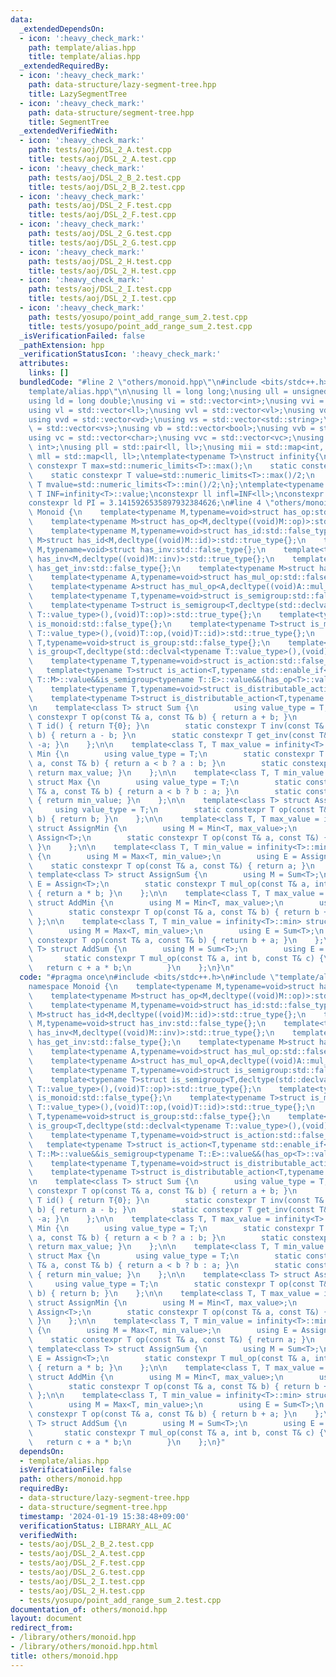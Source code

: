```yaml
---
data:
  _extendedDependsOn:
  - icon: ':heavy_check_mark:'
    path: template/alias.hpp
    title: template/alias.hpp
  _extendedRequiredBy:
  - icon: ':heavy_check_mark:'
    path: data-structure/lazy-segment-tree.hpp
    title: LazySegmentTree
  - icon: ':heavy_check_mark:'
    path: data-structure/segment-tree.hpp
    title: SegmentTree
  _extendedVerifiedWith:
  - icon: ':heavy_check_mark:'
    path: tests/aoj/DSL_2_A.test.cpp
    title: tests/aoj/DSL_2_A.test.cpp
  - icon: ':heavy_check_mark:'
    path: tests/aoj/DSL_2_B_2.test.cpp
    title: tests/aoj/DSL_2_B_2.test.cpp
  - icon: ':heavy_check_mark:'
    path: tests/aoj/DSL_2_F.test.cpp
    title: tests/aoj/DSL_2_F.test.cpp
  - icon: ':heavy_check_mark:'
    path: tests/aoj/DSL_2_G.test.cpp
    title: tests/aoj/DSL_2_G.test.cpp
  - icon: ':heavy_check_mark:'
    path: tests/aoj/DSL_2_H.test.cpp
    title: tests/aoj/DSL_2_H.test.cpp
  - icon: ':heavy_check_mark:'
    path: tests/aoj/DSL_2_I.test.cpp
    title: tests/aoj/DSL_2_I.test.cpp
  - icon: ':heavy_check_mark:'
    path: tests/yosupo/point_add_range_sum_2.test.cpp
    title: tests/yosupo/point_add_range_sum_2.test.cpp
  _isVerificationFailed: false
  _pathExtension: hpp
  _verificationStatusIcon: ':heavy_check_mark:'
  attributes:
    links: []
  bundledCode: "#line 2 \"others/monoid.hpp\"\n#include <bits/stdc++.h>\n#line 3 \"\
    template/alias.hpp\"\n\nusing ll = long long;\nusing ull = unsigned long long;\n\
    using ld = long double;\nusing vi = std::vector<int>;\nusing vvi = std::vector<vi>;\n\
    using vl = std::vector<ll>;\nusing vvl = std::vector<vl>;\nusing vd = std::vector<double>;\n\
    using vvd = std::vector<vd>;\nusing vs = std::vector<std::string>;\nusing vvs\
    \ = std::vector<vs>;\nusing vb = std::vector<bool>;\nusing vvb = std::vector<vb>;\n\
    using vc = std::vector<char>;\nusing vvc = std::vector<vc>;\nusing pii = std::pair<int,\
    \ int>;\nusing pll = std::pair<ll, ll>;\nusing mii = std::map<int, int>;\nusing\
    \ mll = std::map<ll, ll>;\ntemplate<typename T>\nstruct infinity{\n    static\
    \ constexpr T max=std::numeric_limits<T>::max();\n    static constexpr T min=std::numeric_limits<T>::min();\n\
    \    static constexpr T value=std::numeric_limits<T>::max()/2;\n    static constexpr\
    \ T mvalue=std::numeric_limits<T>::min()/2;\n};\ntemplate<typename T>constexpr\
    \ T INF=infinity<T>::value;\nconstexpr ll infl=INF<ll>;\nconstexpr int inf = INF<int>;\n\
    constexpr ld PI = 3.1415926535897932384626;\n#line 4 \"others/monoid.hpp\"\nnamespace\
    \ Monoid {\n    template<typename M,typename=void>struct has_op:std::false_type{};\n\
    \    template<typename M>struct has_op<M,decltype((void)M::op)>:std::true_type{};\n\
    \    template<typename M,typename=void>struct has_id:std::false_type{};\n    template<typename\
    \ M>struct has_id<M,decltype((void)M::id)>:std::true_type{};\n    template<typename\
    \ M,typename=void>struct has_inv:std::false_type{};\n    template<typename M>struct\
    \ has_inv<M,decltype((void)M::inv)>:std::true_type{};\n    template<typename M,typename=void>struct\
    \ has_get_inv:std::false_type{};\n    template<typename M>struct has_get_inv<M,decltype((void)M::get_inv)>:std::true_type{};\n\
    \    template<typename A,typename=void>struct has_mul_op:std::false_type{};\n\
    \    template<typename A>struct has_mul_op<A,decltype((void)A::mul_op)>:std::true_type{};\n\
    \    template<typename T,typename=void>struct is_semigroup:std::false_type{};\n\
    \    template<typename T>struct is_semigroup<T,decltype(std::declval<typename\
    \ T::value_type>(),(void)T::op)>:std::true_type{};\n    template<typename T,typename=void>struct\
    \ is_monoid:std::false_type{};\n    template<typename T>struct is_monoid<T,decltype(std::declval<typename\
    \ T::value_type>(),(void)T::op,(void)T::id)>:std::true_type{};\n    template<typename\
    \ T,typename=void>struct is_group:std::false_type{};\n    template<typename T>struct\
    \ is_group<T,decltype(std::declval<typename T::value_type>(),(void)T::op,(void)T::id,(void)T::get_inv)>:std::true_type{};\n\
    \    template<typename T,typename=void>struct is_action:std::false_type{};\n \
    \   template<typename T>struct is_action<T,typename std::enable_if<is_monoid<typename\
    \ T::M>::value&&is_semigroup<typename T::E>::value&&(has_op<T>::value||has_mul_op<T>::value)>::type>:std::true_type{};\n\
    \    template<typename T,typename=void>struct is_distributable_action:std::false_type{};\n\
    \    template<typename T>struct is_distributable_action<T,typename std::enable_if<is_action<T>::value&&!has_mul_op<T>::value>::type>:std::true_type{};\n\
    \n    template<class T> struct Sum {\n        using value_type = T;\n        static\
    \ constexpr T op(const T& a, const T& b) { return a + b; }\n        static constexpr\
    \ T id() { return T{0}; }\n        static constexpr T inv(const T& a, const T&\
    \ b) { return a - b; }\n        static constexpr T get_inv(const T& a) { return\
    \ -a; }\n    };\n\n    template<class T, T max_value = infinity<T>::max> struct\
    \ Min {\n        using value_type = T;\n        static constexpr T op(const T&\
    \ a, const T& b) { return a < b ? a : b; }\n        static constexpr T id() {\
    \ return max_value; }\n    };\n\n    template<class T, T min_value = infinity<T>::min>\
    \ struct Max {\n        using value_type = T;\n        static constexpr T op(const\
    \ T& a, const T& b) { return a < b ? b : a; }\n        static constexpr T id()\
    \ { return min_value; }\n    };\n\n    template<class T> struct Assign {\n   \
    \     using value_type = T;\n        static constexpr T op(const T&, const T&\
    \ b) { return b; }\n    };\n\n    template<class T, T max_value = infinity<T>::max>\
    \ struct AssignMin {\n        using M = Min<T, max_value>;\n        using E =\
    \ Assign<T>;\n        static constexpr T op(const T& a, const T&) { return a;\
    \ }\n    };\n\n    template<class T, T min_value = infinity<T>::min> struct AssignMax\
    \ {\n        using M = Max<T, min_value>;\n        using E = Assign<T>;\n    \
    \    static constexpr T op(const T& a, const T&) { return a; }\n    };\n\n   \
    \ template<class T> struct AssignSum {\n        using M = Sum<T>;\n        using\
    \ E = Assign<T>;\n        static constexpr T mul_op(const T& a, int b, const T&)\
    \ { return a * b; }\n    };\n\n    template<class T, T max_value = infinity<T>::max>\
    \ struct AddMin {\n        using M = Min<T, max_value>;\n        using E = Sum<T>;\n\
    \        static constexpr T op(const T& a, const T& b) { return b + a; }\n   \
    \ };\n\n    template<class T, T min_value = infinity<T>::min> struct AddMax {\n\
    \        using M = Max<T, min_value>;\n        using E = Sum<T>;\n        static\
    \ constexpr T op(const T& a, const T& b) { return b + a; }\n    };\n\n    template<class\
    \ T> struct AddSum {\n        using M = Sum<T>;\n        using E = Sum<T>;\n \
    \       static constexpr T mul_op(const T& a, int b, const T& c) {\n         \
    \   return c + a * b;\n        }\n    };\n}\n"
  code: "#pragma once\n#include <bits/stdc++.h>\n#include \"template/alias.hpp\"\n\
    namespace Monoid {\n    template<typename M,typename=void>struct has_op:std::false_type{};\n\
    \    template<typename M>struct has_op<M,decltype((void)M::op)>:std::true_type{};\n\
    \    template<typename M,typename=void>struct has_id:std::false_type{};\n    template<typename\
    \ M>struct has_id<M,decltype((void)M::id)>:std::true_type{};\n    template<typename\
    \ M,typename=void>struct has_inv:std::false_type{};\n    template<typename M>struct\
    \ has_inv<M,decltype((void)M::inv)>:std::true_type{};\n    template<typename M,typename=void>struct\
    \ has_get_inv:std::false_type{};\n    template<typename M>struct has_get_inv<M,decltype((void)M::get_inv)>:std::true_type{};\n\
    \    template<typename A,typename=void>struct has_mul_op:std::false_type{};\n\
    \    template<typename A>struct has_mul_op<A,decltype((void)A::mul_op)>:std::true_type{};\n\
    \    template<typename T,typename=void>struct is_semigroup:std::false_type{};\n\
    \    template<typename T>struct is_semigroup<T,decltype(std::declval<typename\
    \ T::value_type>(),(void)T::op)>:std::true_type{};\n    template<typename T,typename=void>struct\
    \ is_monoid:std::false_type{};\n    template<typename T>struct is_monoid<T,decltype(std::declval<typename\
    \ T::value_type>(),(void)T::op,(void)T::id)>:std::true_type{};\n    template<typename\
    \ T,typename=void>struct is_group:std::false_type{};\n    template<typename T>struct\
    \ is_group<T,decltype(std::declval<typename T::value_type>(),(void)T::op,(void)T::id,(void)T::get_inv)>:std::true_type{};\n\
    \    template<typename T,typename=void>struct is_action:std::false_type{};\n \
    \   template<typename T>struct is_action<T,typename std::enable_if<is_monoid<typename\
    \ T::M>::value&&is_semigroup<typename T::E>::value&&(has_op<T>::value||has_mul_op<T>::value)>::type>:std::true_type{};\n\
    \    template<typename T,typename=void>struct is_distributable_action:std::false_type{};\n\
    \    template<typename T>struct is_distributable_action<T,typename std::enable_if<is_action<T>::value&&!has_mul_op<T>::value>::type>:std::true_type{};\n\
    \n    template<class T> struct Sum {\n        using value_type = T;\n        static\
    \ constexpr T op(const T& a, const T& b) { return a + b; }\n        static constexpr\
    \ T id() { return T{0}; }\n        static constexpr T inv(const T& a, const T&\
    \ b) { return a - b; }\n        static constexpr T get_inv(const T& a) { return\
    \ -a; }\n    };\n\n    template<class T, T max_value = infinity<T>::max> struct\
    \ Min {\n        using value_type = T;\n        static constexpr T op(const T&\
    \ a, const T& b) { return a < b ? a : b; }\n        static constexpr T id() {\
    \ return max_value; }\n    };\n\n    template<class T, T min_value = infinity<T>::min>\
    \ struct Max {\n        using value_type = T;\n        static constexpr T op(const\
    \ T& a, const T& b) { return a < b ? b : a; }\n        static constexpr T id()\
    \ { return min_value; }\n    };\n\n    template<class T> struct Assign {\n   \
    \     using value_type = T;\n        static constexpr T op(const T&, const T&\
    \ b) { return b; }\n    };\n\n    template<class T, T max_value = infinity<T>::max>\
    \ struct AssignMin {\n        using M = Min<T, max_value>;\n        using E =\
    \ Assign<T>;\n        static constexpr T op(const T& a, const T&) { return a;\
    \ }\n    };\n\n    template<class T, T min_value = infinity<T>::min> struct AssignMax\
    \ {\n        using M = Max<T, min_value>;\n        using E = Assign<T>;\n    \
    \    static constexpr T op(const T& a, const T&) { return a; }\n    };\n\n   \
    \ template<class T> struct AssignSum {\n        using M = Sum<T>;\n        using\
    \ E = Assign<T>;\n        static constexpr T mul_op(const T& a, int b, const T&)\
    \ { return a * b; }\n    };\n\n    template<class T, T max_value = infinity<T>::max>\
    \ struct AddMin {\n        using M = Min<T, max_value>;\n        using E = Sum<T>;\n\
    \        static constexpr T op(const T& a, const T& b) { return b + a; }\n   \
    \ };\n\n    template<class T, T min_value = infinity<T>::min> struct AddMax {\n\
    \        using M = Max<T, min_value>;\n        using E = Sum<T>;\n        static\
    \ constexpr T op(const T& a, const T& b) { return b + a; }\n    };\n\n    template<class\
    \ T> struct AddSum {\n        using M = Sum<T>;\n        using E = Sum<T>;\n \
    \       static constexpr T mul_op(const T& a, int b, const T& c) {\n         \
    \   return c + a * b;\n        }\n    };\n}"
  dependsOn:
  - template/alias.hpp
  isVerificationFile: false
  path: others/monoid.hpp
  requiredBy:
  - data-structure/lazy-segment-tree.hpp
  - data-structure/segment-tree.hpp
  timestamp: '2024-01-19 15:38:48+09:00'
  verificationStatus: LIBRARY_ALL_AC
  verifiedWith:
  - tests/aoj/DSL_2_B_2.test.cpp
  - tests/aoj/DSL_2_A.test.cpp
  - tests/aoj/DSL_2_F.test.cpp
  - tests/aoj/DSL_2_G.test.cpp
  - tests/aoj/DSL_2_I.test.cpp
  - tests/aoj/DSL_2_H.test.cpp
  - tests/yosupo/point_add_range_sum_2.test.cpp
documentation_of: others/monoid.hpp
layout: document
redirect_from:
- /library/others/monoid.hpp
- /library/others/monoid.hpp.html
title: others/monoid.hpp
---
```

